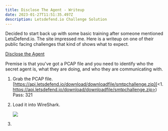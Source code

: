 ```yaml
---
title: Disclose The Agent - Writeup
date: 2023-01-27T11:51:35.497Z
description: Letsdefend.io Challenge Solution
---
```

D﻿ecided to start back up with some basic training after someone mentioned LetsDefend.io.  The site impressed me.  Here is a writeup on one of their public facing challenges that kind of shows what to expect.

[D﻿isclose the Agent](https://app.letsdefend.io/challenge/disclose-the-agent)

Premise is that you've got a PCAP file and you need to identify who the secret agent is, what they are doing, and who they are communicating with.  

1. G﻿rab the PCAP file. [https://api.letsdefend.io/download/downloadfile/smtpchallenge.zip](<1. https://api.letsdefend.io/download/downloadfile/smtpchallenge.zip>) Pass: 321
2. L﻿oad it into WireShark.  

   ![](/img/screenshot-from-2023-01-27-05-57-30.png)
3.